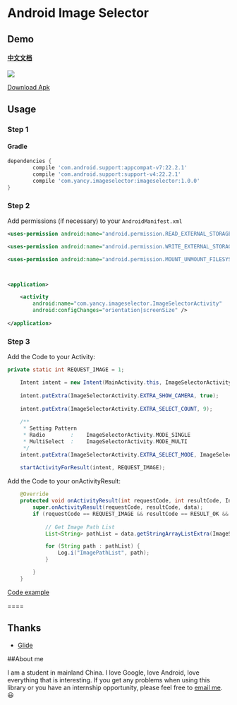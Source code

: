 ﻿# Android Image Selector
 

## Demo
 
 #### [中文文档](https://github.com/yancyworld/ImageSelector/blob/master/README-cn.md)
 
 
![](https://github.com/yancyworld/ImageSelector/blob/master/resource/ImageSelector.gif)

[Download Apk](https://github.com/yancyworld/ImageSelector/blob/master/resource/app-debug.apk)
 
## Usage

### Step 1

#### Gradle

```groovy
dependencies {
        compile 'com.android.support:appcompat-v7:22.2.1'
        compile 'com.android.support:support-v4:22.2.1'
        compile 'com.yancy.imageselector:imageselector:1.0.0'
}
```



### Step 2

Add permissions (if necessary) to your `AndroidManifest.xml`

```xml
<uses-permission android:name="android.permission.READ_EXTERNAL_STORAGE" />

<uses-permission android:name="android.permission.WRITE_EXTERNAL_STORAGE" />

<uses-permission android:name="android.permission.MOUNT_UNMOUNT_FILESYSTEMS" />



<application>

    <activity
        android:name="com.yancy.imageselector.ImageSelectorActivity"
        android:configChanges="orientation|screenSize" />
        
</application>

```


### Step 3

Add the Code to your Activity:
 
```java
private static int REQUEST_IMAGE = 1;

    Intent intent = new Intent(MainActivity.this, ImageSelectorActivity.class);  
    
    intent.putExtra(ImageSelectorActivity.EXTRA_SHOW_CAMERA, true);     // Capturing Photos
    
    intent.putExtra(ImageSelectorActivity.EXTRA_SELECT_COUNT, 9);      // Max Picture Number
    
    /**
     * Setting Pattern
     * Radio        :    ImageSelectorActivity.MODE_SINGLE
     * MultiSelect  :    ImageSelectorActivity.MODE_MULTI
     */
    intent.putExtra(ImageSelectorActivity.EXTRA_SELECT_MODE, ImageSelectorActivity.MODE_MULTI);
    
    startActivityForResult(intent, REQUEST_IMAGE);

```        
 
Add the Code to your onActivityResult:
 
```java
    @Override
    protected void onActivityResult(int requestCode, int resultCode, Intent data) {
        super.onActivityResult(requestCode, resultCode, data);
        if (requestCode == REQUEST_IMAGE && resultCode == RESULT_OK && data != null) {
        
            // Get Image Path List
            List<String> pathList = data.getStringArrayListExtra(ImageSelectorActivity.EXTRA_RESULT);

            for (String path : pathList) {
                Log.i("ImagePathList", path);
            }

        }
    }
```

[Code example](https://github.com/yancyworld/ImageSelector/blob/master/app/src/main/java/com/yancy/imageselectordemo/MainActivity.java)
 
====
 

## Thanks

- [Glide](https://github.com/bumptech/glide)

##About me
 
I am a student in mainland China. I love Google, love Android, love everything that is interesting. If you get any problems when using this library or you have an internship opportunity, please feel free to [email me](mailto:yancy_world@outlook.com). :smiley:

